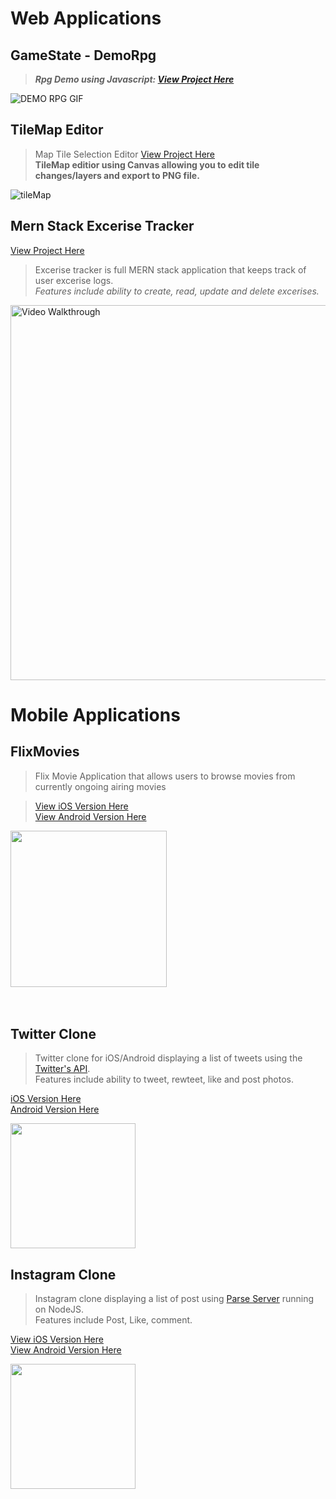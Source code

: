 # Web Applications

## GameState - DemoRpg
>_**Rpg Demo using Javascript: [View Project Here](https://kennethli36.github.io/GameState/)**_ 

![DEMO RPG GIF](https://media1.giphy.com/media/VUVZMl5j68NkgPrIsY/giphy.gif)

## TileMap Editor
>Map Tile Selection Editor [View Project Here](https://kennethli36.github.io/TileMap) \
>**TileMap editior using Canvas allowing you to edit tile changes/layers and export to PNG file.**

![tileMap](https://media4.giphy.com/media/FvYy7EKzMcLBf60rzI/giphy.gif)

## Mern Stack Excerise Tracker 
[View Project Here](https://github.com/Kennethli36/Excerise-Tracker)

>Excerise tracker is full MERN stack application that keeps track of user excerise logs.   \
>_Features include ability to create, read, update and delete excerises._ 

<img src='https://media0.giphy.com/media/8pLKimmQ4fDZgozoSR/giphy.gif' title='Video Walkthrough' width='600' alt='Video Walkthrough' />


# Mobile Applications

## FlixMovies
>Flix Movie Application that allows users to browse movies from currently ongoing airing movies

>[View iOS Version Here](https://github.com/Kennethli36/FlixMovie) <br />
>[View Android Version Here](https://github.com/Kennethli36/FlixsterAndroid)

<img src="https://media3.giphy.com/media/rqiTXf4wj4k0K7W60Z/giphy.gif" width=250>

<br>
<br>
<br>

## Twitter Clone

>Twitter clone for iOS/Android displaying a list of tweets using the [Twitter's API](https://developer.twitter.com/en/docs). <br />
>Features include ability to tweet, rewteet, like and post photos.

[iOS Version Here](https://github.com/Kennethli36/TwitterClone) <br />
[Android Version Here](https://github.com/Kennethli36/TwitterCloneAndroid)

<img src='https://media1.giphy.com/media/lZonIp91lY47ipTSk0/giphy.gif' width=200> 

<br>

## Instagram Clone

>Instagram clone displaying a list of post using [Parse Server](https://docs.parseplatform.org/parse-server/guide/) running on NodeJS. \
>Features include Post, Like, comment.

[View iOS Version Here](https://github.com/Kennethli36/InstagramClone) \
[View Android Version Here](https://github.com/Kennethli36/ParseAndroid)

<img src='https://media1.giphy.com/media/EtXMeLQZsapVg2NJxD/giphy.gif' width=200>





